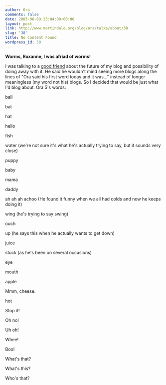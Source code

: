 ```yaml
---
author: Ora
comments: false
date: 2003-06-09 23:04:00+00:00
layout: post
link: http://www.martindale.org/blog/ora/talks/about/38
slug: '38'
title: No Content Found
wordpress_id: 38
---
```


**Worms, Roxanne, I was afriad of worms!**
  
I was talking to a [good friend](http://www.ketnerlake.com) about the future of my blog and possibility of doing away with it. He said he wouldn't mind seeing more blogs along the lines of "Ora said his first word today and it was..." instead of longer meaningless (my word not his) blogs. So I decided that would be just what I'd blog about. Ora 5's words:
  

  
ball
  
bat
  
hat
  
hello
  
fish
  
water (we're not sure it's what he's actually trying to say, but it sounds very close)
  
puppy
  
baby
  
mama
  
daddy
  
ah ah ah achoo (He found it funny when we all had colds and now he keeps doing it)
  
wing (he's trying to say swing)
  
ouch
  
up (he says this when he actually wants to get down)
  
juice
  
stuck (as he's been on several occasions)
  
eye
  
mouth
  
apple
  
Mmm, cheese.
  
hot
  
Stop it!
  
Oh no!
  
Uh oh!
  
Whee!
  
Boo!
  
What's that?
  
What's this?
  
Who's that?
  

